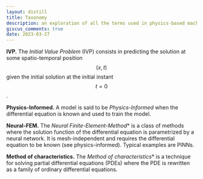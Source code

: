 ```yaml
---
layout: distill
title: Taxonomy
description: an exploration of all the terms used in physics-based machine learning
giscus_comments: true
date: 2023-03-27
---
```


**IVP.** The *Initial Value Problem* (IVP) consists in predicting the solution at some spatio-temporal position $$(x,t)$$ given the initial solution at the initial instant $$t=0$$.

**Physics-Informed.** A model is said to be *Physics-Informed* when the differential equation is known and used to train the model.

**Neural-FEM.** The *Neural Finite-Element-Method** is a class of methods where the solution function of the differential equation is parametrized by a neural network. It is mesh-independent and requires the differential equation to be known (see physics-informed). Typical examples are PINNs.

**Method of characteristics.** The *Method of characteristics** is a technique for solving partial differential equations (PDEs) where the PDE is rewritten as a family of ordinary differential equations.


